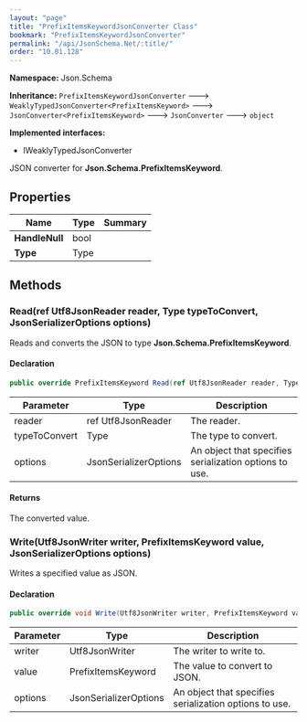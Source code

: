 ```yaml
---
layout: "page"
title: "PrefixItemsKeywordJsonConverter Class"
bookmark: "PrefixItemsKeywordJsonConverter"
permalink: "/api/JsonSchema.Net/:title/"
order: "10.01.128"
---
```

**Namespace:** Json.Schema

**Inheritance:**
`PrefixItemsKeywordJsonConverter`
 🡒 
`WeaklyTypedJsonConverter<PrefixItemsKeyword>`
 🡒 
`JsonConverter<PrefixItemsKeyword>`
 🡒 
`JsonConverter`
 🡒 
`object`

**Implemented interfaces:**

- IWeaklyTypedJsonConverter

JSON converter for **Json.Schema.PrefixItemsKeyword**.

## Properties

| Name | Type | Summary |
|---|---|---|
| **HandleNull** | bool |  |
| **Type** | Type |  |

## Methods

### Read(ref Utf8JsonReader reader, Type typeToConvert, JsonSerializerOptions options)

Reads and converts the JSON to type **Json.Schema.PrefixItemsKeyword**.

#### Declaration

```c#
public override PrefixItemsKeyword Read(ref Utf8JsonReader reader, Type typeToConvert, JsonSerializerOptions options)
```

| Parameter | Type | Description |
|---|---|---|
| reader | ref Utf8JsonReader | The reader. |
| typeToConvert | Type | The type to convert. |
| options | JsonSerializerOptions | An object that specifies serialization options to use. |


#### Returns

The converted value.

### Write(Utf8JsonWriter writer, PrefixItemsKeyword value, JsonSerializerOptions options)

Writes a specified value as JSON.

#### Declaration

```c#
public override void Write(Utf8JsonWriter writer, PrefixItemsKeyword value, JsonSerializerOptions options)
```

| Parameter | Type | Description |
|---|---|---|
| writer | Utf8JsonWriter | The writer to write to. |
| value | PrefixItemsKeyword | The value to convert to JSON. |
| options | JsonSerializerOptions | An object that specifies serialization options to use. |


